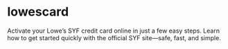 # lowescard
Activate your Lowe’s SYF credit card online in just a few easy steps. Learn how to get started quickly with the official SYF site—safe, fast, and simple.
